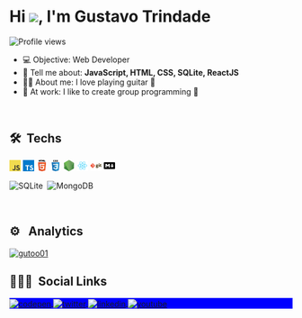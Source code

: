 
<h1 align="left">Hi <img src="https://raw.githubusercontent.com/kaueMarques/kaueMarques/master/hi.gif" width="30px">, I'm Gustavo Trindade</h1>
<p align="left"> <img src="https://komarev.com/ghpvc/?username=gustavo&color=blue" alt="Profile views" /> </p>

- 💻 Objective: Web Developer 
- 💬 Tell me about: **JavaScript, HTML, CSS, SQLite, ReactJS**
- 👨‍🎓 About me: I love playing guitar 🎸
- 🤗 At work: I like to create group programming 💖

<br>

## 🛠 &nbsp;Techs

<code><img height="20" src="https://raw.githubusercontent.com/github/explore/80688e429a7d4ef2fca1e82350fe8e3517d3494d/topics/javascript/javascript.png"></code>
<code><img height="20" src="https://raw.githubusercontent.com/github/explore/80688e429a7d4ef2fca1e82350fe8e3517d3494d/topics/typescript/typescript.png"></code>
<code><img height="20" src="https://raw.githubusercontent.com/github/explore/80688e429a7d4ef2fca1e82350fe8e3517d3494d/topics/html/html.png"></code>
<code><img height="20" src="https://raw.githubusercontent.com/github/explore/80688e429a7d4ef2fca1e82350fe8e3517d3494d/topics/css/css.png"></code>
<code><img height="20" src="https://raw.githubusercontent.com/github/explore/80688e429a7d4ef2fca1e82350fe8e3517d3494d/topics/nodejs/nodejs.png"></code>
<code><img height="20" src="https://raw.githubusercontent.com/github/explore/80688e429a7d4ef2fca1e82350fe8e3517d3494d/topics/react/react.png"></code>
<code><img height="20" src="https://raw.githubusercontent.com/github/explore/80688e429a7d4ef2fca1e82350fe8e3517d3494d/topics/git/git.png"></code>
<code><img height="20" src="https://raw.githubusercontent.com/github/explore/80688e429a7d4ef2fca1e82350fe8e3517d3494d/topics/markdown/markdown.png"></code>

![SQLite](https://img.shields.io/badge/-SQLite-05122A?style=flat&logo=sqlite)&nbsp;
![MongoDB](https://img.shields.io/badge/-Mongodb-05122A?style=flat&logo=mongodb)&nbsp;

<br>

## ⚙️ &nbsp; Analytics

<!--   <img width="530em" src="https://github-readme-stats.vercel.app/api?username=gutoo01&show_icons=true&theme=vision-friendly-dark" alt="gutoo01's stats"/> -->
  [![gutoo01](https://github-readme-stats.vercel.app/api/top-langs/?username=gutoo01&hide=html&layout=compact=true&theme=tokyonight)](https://github.com/gutoo01/)

## 👨🏽‍🦲 &nbsp;Social Links

<p align="left" style="background:blue">
<a href="https://codepen.io/gutoo01" target="_blank">
  <img align="center" src="https://img.shields.io/badge/-gutoo01-05122A?style=flat&logo=codepen" alt="codepen"/>
</a>
<a href="https://twitter.com/GuTrindade01" target="_blank">
  <img align="center" src="https://img.shields.io/badge/-Gustavo-05122A?style=flat&logo=twitter" alt="twitter"/>  
</a>
<a href="https://www.linkedin.com/in/gustavo-trindade01/" target="_blank">
  <img align="center" src="https://img.shields.io/badge/-Gustavo-trindade?style=flat&color=darkblue&logo=linkedin" alt="linkedin"/>
</a>
<a href="https://youtube.com/channel/UCgmVzoHZFUjayXijJcNWl2A" target="_blank">
 <img align="center" src="https://img.shields.io/badge/-Gustavo-UCgmVz?style=flat&color=darkred&logo=youtube" alt="youtube"/>
</a>
</p>


